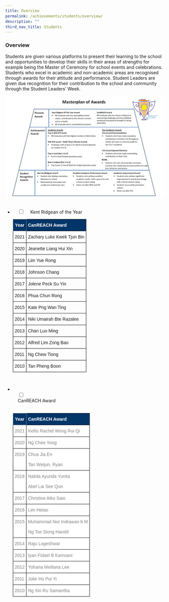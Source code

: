 ```yaml
---
title: Overview
permalink: /achievements/students/overview/
description: ""
third_nav_title: Students
---
```

### Overview
Students are given various platforms to present their learning to the school and opportunities to develop their skills in their areas of strengths for example being the Master of Ceremony for school events and celebrations. Students who excel in academic and non-academic areas are recognised through awards for their attitude and performance. Student Leaders are given due recognition for their contribution to the school and community through the Student Leaders’ Week.

![Masterplan](/images/masterplan.jpg)

<ul class="jekyllcodex_accordion">  
  <li>  
    <input type="checkbox" id="accordion1">  
    <label for="accordion1">Kent Ridgean of the Year</label>  
    <div>  

<style type="text/css">
.tg  {border-collapse:collapse;border-spacing:0;}
.tg td{border-color:black;border-style:solid;border-width:1px;font-family:Arial, sans-serif;font-size:14px;
  overflow:hidden;padding:10px 5px;word-break:normal;}
.tg th{border-color:black;border-style:solid;border-width:1px;font-family:Arial, sans-serif;font-size:14px;
  font-weight:normal;overflow:hidden;padding:10px 5px;word-break:normal;}
.tg .tg-1jgz{background-color:#033668;color:#FFF;font-weight:bold;text-align:left;vertical-align:top}
.tg .tg-xg1o{background-color:#033668;border-color:inherit;color:#FFF;font-weight:bold;text-align:center;vertical-align:top}
.tg .tg-0lax{text-align:left;vertical-align:top}
</style>
<table class="tg">
<thead>
  <tr>
    <th class="tg-xg1o"><span style="font-weight:bold">Year</span></th>
    <th class="tg-1jgz"><span style="font-weight:bold">CanREACH Award</span></th>
  </tr>
</thead>
<tbody>
	<tr>
    <td class="tg-0lax">2021</td>
    <td class="tg-0lax">Zachary Luke Kwek Tjun Bin</td>
  </tr>
  <tr>
    <td class="tg-0lax">2020</td>
    <td class="tg-0lax">Jeanette Liang Hui Xin</td>
  </tr>
  <tr>
    <td class="tg-0lax">2019</td>
    <td class="tg-0lax">Lim Yue Rong</td>
  </tr>
  <tr>
    <td class="tg-0lax">2018</td>
    <td class="tg-0lax">Johnson Chang</td>
  </tr>
  <tr>
    <td class="tg-0lax">2017</td>
    <td class="tg-0lax">Jolene Peck Su Yin</td>
  </tr>
  <tr>
    <td class="tg-0lax">2016</td>
    <td class="tg-0lax">Phua Chun Rong</td>
  </tr>
  <tr>
    <td class="tg-0lax">2015</td>
    <td class="tg-0lax">Kate Png Wan Ting</td>
  </tr>
  <tr>
    <td class="tg-0lax">2014</td>
    <td class="tg-0lax">Niki Umairah Bte Razalee</td>
  </tr>
  <tr>
    <td class="tg-0lax">2013</td>
    <td class="tg-0lax">Chan Luo Ming</td>
  </tr>
  <tr>
    <td class="tg-0lax">2012</td>
    <td class="tg-0lax">Alfred Lim Zong Bao</td>
  </tr>
  <tr>
    <td class="tg-0lax">2011</td>
    <td class="tg-0lax">Ng Chew Tiong</td>
  </tr>
  <tr>
    <td class="tg-0lax">2010</td>
    <td class="tg-0lax">Tan Pheng Boon</td>
  </tr>
</tbody>
</table>
		</div>
		</li>  

  <li>  
    <input type="checkbox" id="accordion2">  
    <label for="accordion2">CanREACH Award</label>  
    <div>  
<style type="text/css">
.tg  {border-collapse:collapse;border-spacing:0;}
.tg td{border-color:black;border-style:solid;border-width:1px;font-family:Arial, sans-serif;font-size:14px;
  overflow:hidden;padding:10px 5px;word-break:normal;}
.tg th{border-color:black;border-style:solid;border-width:1px;font-family:Arial, sans-serif;font-size:14px;
  font-weight:normal;overflow:hidden;padding:10px 5px;word-break:normal;}
.tg .tg-1jgz{background-color:#033668;color:#FFF;font-weight:bold;text-align:left;vertical-align:top}
.tg .tg-xg1o{background-color:#033668;border-color:inherit;color:#FFF;font-weight:bold;text-align:center;vertical-align:top}
.tg .tg-lm9i{background-color:#FFF;color:#808080;text-align:left;vertical-align:top}
</style>
<table class="tg">
<thead>
  <tr>
    <th class="tg-xg1o"><span style="font-weight:bold">Year</span></th>
    <th class="tg-1jgz"><span style="font-weight:bold">CanREACH Award</span></th>
  </tr>
</thead>
<tbody>
	 <tr>
    <td class="tg-lm9i">2021</td>
    <td class="tg-lm9i">Kellis Rachel Wong Rui Qi</td>
  </tr>
  <tr>
    <td class="tg-lm9i">2020</td>
    <td class="tg-lm9i">Ng Chee Yong</td>
  </tr>
  <tr>
    <td class="tg-lm9i">2019</td>
    <td class="tg-lm9i">Chua Jia En<br><br>Tan Weijun, Ryan</td>
  </tr>
  <tr>
    <td class="tg-lm9i">2018</td>
    <td class="tg-lm9i">Nabila Ayunda Yunita<br><br>Abel Lai See Qun</td>
  </tr>
  <tr>
    <td class="tg-lm9i">2017</td>
    <td class="tg-lm9i">Christine Aiko Sato</td>
  </tr>
  <tr>
    <td class="tg-lm9i">2016</td>
    <td class="tg-lm9i">Lim Hetao</td>
  </tr>
  <tr>
    <td class="tg-lm9i">2015</td>
    <td class="tg-lm9i">Muhammad Nor Indrawan b M<br><br>Ng Tse Siong Harold</td>
  </tr>
  <tr>
    <td class="tg-lm9i">2014</td>
    <td class="tg-lm9i">Raju Logeshwar</td>
  </tr>
  <tr>
    <td class="tg-lm9i">2013</td>
    <td class="tg-lm9i">Iyan Fidael B Kamsani</td>
  </tr>
  <tr>
    <td class="tg-lm9i">2012</td>
    <td class="tg-lm9i">Yohana Meiliana Lee</td>
  </tr>
  <tr>
    <td class="tg-lm9i">2011</td>
    <td class="tg-lm9i">Jolie Ho Pui Yi</td>
  </tr>
  <tr>
    <td class="tg-lm9i">2010</td>
    <td class="tg-lm9i">Ng Xin Ru Samantha</td>
  </tr>
</tbody>
	</div>
</li>  
</table>